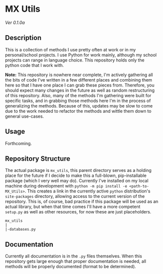 # MX Utils
*Ver 0.1.0a*

## Description

This is a collection of methods I use pretty often at work or in my personal/school projects.  I use
Python for work mainly, although my school projects can range in language choice.  This repository
holds only the python code that I work with.

**Note:** This repository is nowhere near complete, I'm actively gathering all the bits of code I've
written in a few different places and combining them here so that I have one place I can grab these
pieces from.  Therefore, you should expect many changes in the future as well as random
restructuring of this repository.  Also, many of the methods I'm gathering were built for specific
tasks, and in grabbing those methods here I'm in the process of generalizing the methods.  Because
of this, updates may be slow to come due to the work needed to refactor the methods and wittle them
down to general use-cases.

## Usage

Forthcoming.


## Repository Structure

The actual package is `mx_utils`, this parent directory serves as a holding place for the future if
I decide to make this a full-blown, pip-installable package (which I very well may do).  Currently
I've installed on my local machine during development with
`python -m pip install -e <path-to-MX_Utils>`.  This creates a link in the currently active `python`
distribution's `site-packages` directory, allowing access to the current version of the repository.
This is, of course, bad practice if this package will be used as an actual library, but when that
time comes I'll have a more competent `setup.py` as well as other resources, for now these are just
placeholders.

```
mx_utils
|
|-databases.py
```

## Documentation

Currently all documentation is in the `.py` files themselves.  When this repository gets large
enough that proper documentation is needed, all methods will be properly documented (format to be
determined).
